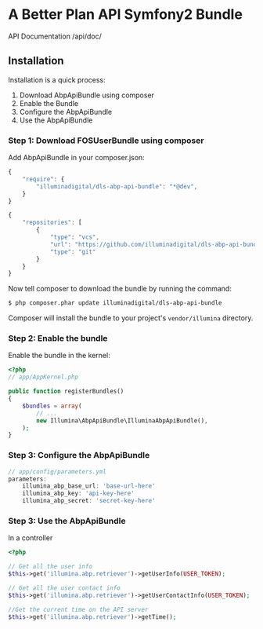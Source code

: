 A Better Plan API Symfony2 Bundle
========================

API Documentation /api/doc/

## Installation

Installation is a quick process:

1. Download AbpApiBundle using composer
2. Enable the Bundle
3. Configure the AbpApiBundle
4. Use the AbpApiBundle

### Step 1: Download FOSUserBundle using composer

Add AbpApiBundle in your composer.json:

```js
{
    "require": {
        "illuminadigital/dls-abp-api-bundle": "*@dev",
    }
}
```

```js
{
    "repositories": [
        {
            "type": "vcs",
            "url": "https://github.com/illuminadigital/dls-abp-api-bundle.git",
            "type": "git"
        }
    }
}
```

Now tell composer to download the bundle by running the command:

``` bash
$ php composer.phar update illuminadigital/dls-abp-api-bundle
```

Composer will install the bundle to your project's `vendor/illumina` directory.

### Step 2: Enable the bundle

Enable the bundle in the kernel:

``` php
<?php
// app/AppKernel.php

public function registerBundles()
{
    $bundles = array(
        // ...
        new Illumina\AbpApiBundle\IlluminaAbpApiBundle(),
    );
}
```

### Step 3: Configure the AbpApiBundle

``` js
// app/config/parameters.yml
parameters:
    illumina_abp_base_url: 'base-url-here'
    illumina_abp_key: 'api-key-here'
    illumina_abp_secret: 'secret-key-here'
```

### Step 3: Use the AbpApiBundle

In a controller

``` php
<?php

// Get all the user info
$this->get('illumina.abp.retriever')->getUserInfo(USER_TOKEN);

// Get all the user contact info
$this->get('illumina.abp.retriever')->getUserContactInfo(USER_TOKEN);

//Get the current time on the API server
$this->get('illumina.abp.retriever')->getTime();
```